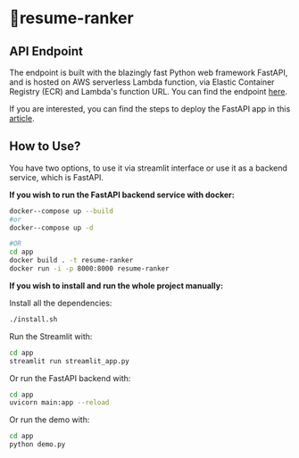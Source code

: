 # 📜resume-ranker

## API Endpoint

The endpoint is built with the blazingly fast Python web framework FastAPI, and is hosted on AWS serverless Lambda function, via Elastic Container Registry (ECR) and Lambda's function URL. You can find the endpoint [here](https://rtqf5s4ihfoirzcpugpvcddoqy0obhrj.lambda-url.us-east-1.on.aws/).

If you are interested, you can find the steps to deploy the FastAPI app in this [article](https://medium.com/analytics-vidhya/python-fastapi-and-aws-lambda-container-3e524c586f01).

## How to Use?

You have two options, to use it via streamlit interface or use it as a backend service, which is FastAPI. 


**If you wish to run the FastAPI backend service with docker:**
```bash
docker--compose up --build
#or 
docker--compose up -d

#OR
cd app
docker build . -t resume-ranker
docker run -i -p 8000:8000 resume-ranker
```

**If you wish to install and run the whole project manually:**

Install all the dependencies:

```bash
./install.sh
```

Run the Streamlit with:

```bash
cd app
streamlit run streamlit_app.py
```

Or run the FastAPI backend with:
```bash
cd app
uvicorn main:app --reload
```

Or run the demo with:

```bash
cd app
python demo.py
```
  